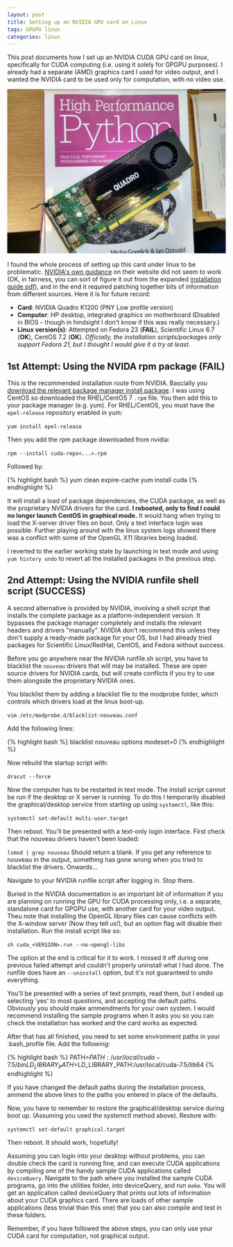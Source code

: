 ```yaml
---
layout: post
title: Setting up an NVIDIA GPU card on Linux
tags: GPGPU linux
categories: linux
---
```


This post documents how I set up an NVIDIA CUDA GPU card on linux, specifically for CUDA computing (i.e. using it solely for GPGPU purposes). I already had a separate (AMD) graphics card I used for video output, and I wanted the NVIDIA card to be used only for computation, with no video use.

![Time for some PyCUDA...after hours trying to set the thing up](/images/IMG_20160806_132707.jpg "Time for some PyCUDA...after hours trying to set the bloody thing up")

I found the whole process of setting up this card under linux to be problematic. [NVIDIA's own guidance](http://docs.nvidia.com/cuda/cuda-getting-started-guide-for-linux/#axzz4IzSIPWBM) on their website did not seem to work (OK, in fairness, you can sort of figure it out from the expanded [installation guide pdf](http://developer.download.nvidia.com/compute/cuda/6_5/rel/docs/CUDA_Getting_Started_Linux.pdf)), and in the end it required patching together bits of information from different sources. Here it is for future record:

* **Card**: NVIDIA Quadro K1200 (PNY Low profile version)
* **Computer**: HP desktop, integrated graphics on motherboard (Disabled in BIOS - though in hindsight I don't know if this was really necessary.)
* **Linux version(s)**: Attempted on Fedora 23 (**FAIL**), Scientific Linux 6.7 (**OK**), CentOS 7.2 (**OK**). *Officially, the installation scripts/packages only support Fedora 21, but I thought I would give it a try at least.*

## 1st Attempt: Using the NVIDA rpm package (FAIL)

This is the recommended installation route from NVIDIA. Bascially you [download the relevant package manager install package](https://developer.nvidia.com/cuda-downloads). I was using CentOS so downloaded the RHEL/CentOS 7 `.rpm` file. You then add this to your package manager (e.g. yum). For RHEL/CentOS, you must have the `epel-release` repository enabled in yum:

`yum install epel-release`

Then you add the rpm package downloaded from nvidia:

`rpm --install cuda-repo<...>.rpm`

Followed by:

{% highlight bash %}
yum clean expire-cache
yum install cuda
{% endhighlight %}

It will install a load of package dependencies, the CUDA package, as well as the proprietary NVIDIA drivers for the card. **I rebooted, only to find I could no longer launch CentOS in graphical mode.** It would hang when trying to load the X-server driver files on boot. Only a text interface login was possible. Further playing around with the linux system logs showed there was a conflict with some of the OpenGL X11 libraries being loaded. 

I reverted to the earlier working state by launching in text mode and using `yum history undo` to revert all the installed packages in the previous step.

## 2nd Attempt: Using the NVIDIA runfile shell script (SUCCESS)

A second alternative is provided by NVIDIA, involving a shell script that installs the complete package as a platform-independent version. It bypasses the package manager completely and installs the relevant headers and drivers "manually". NVIDIA don't recommend this unless they don't supply a ready-made package for your OS, but I had already tried packages for Scientific Linux/RedHat, CentOS, and Fedora without success.

Before you go anywhere near the NVIDIA runfile.sh script, you have to blacklist the `nouveau` drivers that will may be installed. These are open source drivers for NVIDIA cards, but will create conflicts if you try to use them alongside the proprietary NVIDIA ones.

You blacklist them by adding a blacklist file to the modprobe folder, which controls which drivers load at the linux boot-up.

`vim /etc/modprobe.d/blacklist-nouveau.conf`

Add the following lines:

{% highlight bash %}
blacklist nouveau
options modeset=0
{% endhighlight %}

Now rebuild the startup script with:

`dracut --force`

Now the computer has to be restarted in text mode. The install script cannot be run if the desktop or X server is running. To do this I temporarily disabled the graphical/desktop service from starting up using `systemctl`, like this:

`systemctl set-default multi-user.target`

Then reboot. You'll be presented with a text-only login interface. First check that the nouveau drivers haven't been loaded:

`lsmod | grep nouveau` Should return a blank. If you get any reference to nouveau in the output, something has gone wrong when you tried to blacklist the drivers. Onwards...

Navigate to your NVIDIA runfile script after logging in. Stop there. 

Buried in the NVIDIA documentation is an important bit of information if you are planning on running the GPU for CUDA processing only, i.e. a separate, standalone card for GPGPU use, with another card for your video output. Theu note that installing the OpenGL library files can cause conflicts with the X-window server (Now they tell us!), but an option flag will disable their installation. Run the install script like so:

`sh cuda_<VERSION>.run --no-opengl-libs`

The option at the end is critical for it to work. I missed it off during one previous failed attempt and couldn't properly uninstall what I had done. The runfile does have an `--uninstall` option, but it's not guaranteed to undo everything.

You'll be presented with a series of text prompts, read them, but I ended up selecting 'yes' to most questions, and accepting the default paths. Obviously you should make ammendments for your own system. I would recommend installing the sample programs when it asks you so you can check the installation has worked and the card works as expected.

After that has all finished, you need to set some environment paths in your .bash_profile file. Add the following:

{% highlight bash %}
PATH=$PATH:/usr/local/cuda-7.5/bin
LD_LIBRARY_PATH=$LD_LIBRARY_PATH:/usr/local/cuda-7.5/lib64
{% endhighlight %}

If you have changed the default paths during the installation process, ammend the above lines to the paths you entered in place of the defaults.

Now, you have to remember to restore the graphical/desktop service during boot up. (Assuming you used the systemctl method above). Restore with:

`systemctl set-default graphical.target`

Then reboot. It should work, hopefully!

Assuming you can login into your desktop without problems, you can double check the card is running fine, and can execute CUDA applications by compiling one of the handy sample CUDA applications called `deviceQuery`. Navigate to the path where you installed the sample CUDA programs, go into the utilities folder, into deviceQuery, and run `make`. You will get an application called deviceQuery that prints out lots of information about your CUDA graphics card. There are loads of other sample applications (less trivial than this one) that you can also compile and test in these folders. 

Remember, if you have followed the above steps, you can only use your CUDA card for computation, not graphical output. 


